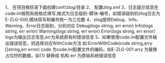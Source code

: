 1、 在项目根目录下面创建conf/zlog/目录
2、 配置zlog.xml
3、日志提示信息在code.ini按照系统格式填写,格式为日志级别-模块-编号，如错误级别的zlog日志为 E-ZLG-000,模块简写和编号统一为三位数
4、zlog提供Debug、Info、Warning、Error日志级别，分别对应
    Debug(logs string, err error)
    Info(logs string, err error)
    Warning(logs string, err error)
    Error(logs string, err error)
    logs为输出日志信息,err为系统原有的错误信息
5、如果使用code.ini配置文件输出错误信息，则选择对应WithCode方法
    如:ErrorWithCode(code string,arry []string,err error)
    code 为code.ini配置文件的编码，如E-ZLG-001
    arry 为替换占位符的数据，如{1} 替换成 机构
    err  为原始系统错误信息
    